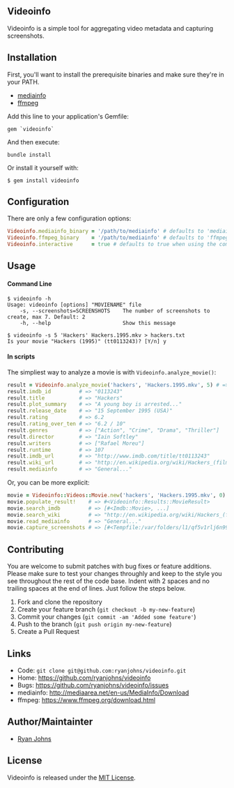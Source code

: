 ## Videoinfo

Videoinfo is a simple tool for aggregating video metadata and capturing screenshots.

## Installation

First, you'll want to install the prerequisite binaries and make sure they're in your PATH.

 * [mediainfo](http://mediaarea.net/en-us/MediaInfo/Download)
 * [ffmpeg](https://www.ffmpeg.org/download.html)

Add this line to your application's Gemfile:

    gem `videoinfo`

And then execute:

    bundle install

Or install it yourself with:

    $ gem install videoinfo

## Configuration

There are only a few configuration options:

```ruby
Videoinfo.mediainfo_binary = '/path/to/mediainfo' # defaults to 'mediainfo'
Videoinfo.ffmpeg_binary    = '/path/to/mediainfo' # defaults to 'ffmpeg'
Videoinfo.interactive      = true # defaults to true when using the command line, false otherwise
```

## Usage

#### Command Line

```
$ videoinfo -h
Usage: videoinfo [options] "MOVIENAME" file
    -s, --screenshots=SCREENSHOTS    The number of screenshots to create, max 7. Default: 2
    -h, --help                       Show this message

$ videoinfo -s 5 'Hackers' Hackers.1995.mkv > hackers.txt
Is your movie "Hackers (1995)" (tt0113243)? [Y/n] y
```

#### In scripts

The simpliest way to analyze a movie is with `Videoinfo.analyze_movie()`:

```ruby
result = Videoinfo.analyze_movie('hackers', 'Hackers.1995.mkv', 5) # => #<Videoinfo::Results::MovieResult>
result.imdb_id         # => "0113243"
result.title           # => "Hackers"
result.plot_summary    # => "A young boy is arrested..."
result.release_date    # => "15 September 1995 (USA)"
result.rating          # => 6.2
result.rating_over_ten # => "6.2 / 10"
result.genres          # => ["Action", "Crime", "Drama", "Thriller"]
result.director        # => "Iain Softley"
result.writers         # => ["Rafael Moreu"]
result.runtime         # => 107
result.imdb_url        # => "http://www.imdb.com/title/tt0113243"
result.wiki_url        # => "http://en.wikipedia.org/wiki/Hackers_(film)"
result.mediainfo       # => "General..."
```

Or, you can be more explicit:

```ruby
movie = Videoinfo::Videos::Movie.new('hackers', 'Hackers.1995.mkv', 0)
movie.populate_result!    # => #<Videoinfo::Results::MovieResult>
movie.search_imdb         # => [#<Imdb::Movie>, ...]
movie.search_wiki         # => "http://en.wikipedia.org/wiki/Hackers_(film)"
movie.read_mediainfo      # => "General..."
movie.capture_screenshots # => [#<Tempfile:/var/folders/l1/qf5v1rlj6n99n20_rhwrp_5r0000gn/T/ss_20.20140803-67537-ur85vi.png>, ...]
```

## Contributing

You are welcome to submit patches with bug fixes or feature additions. Please
make sure to test your changes throughly and keep to the style you see throughout
the rest of the code base. Indent with 2 spaces and no trailing spaces at the end
of lines. Just follow the steps below.

1. Fork and clone the repository
2. Create your feature branch (`git checkout -b my-new-feature`)
3. Commit your changes (`git commit -am 'Added some feature'`)
4. Push to the branch (`git push origin my-new-feature`)
5. Create a Pull Request

## Links

* Code: `git clone git@github.com:ryanjohns/videoinfo.git`
* Home: <https://github.com/ryanjohns/videoinfo>
* Bugs: <https://github.com/ryanjohns/videoinfo/issues>
* mediainfo: <http://mediaarea.net/en-us/MediaInfo/Download>
* ffmpeg: <https://www.ffmpeg.org/download.html>

## Author/Maintainter

 * [Ryan Johns](https://github.com/ryanjohns)

## License

Videoinfo is released under the [MIT License](http://www.opensource.org/licenses/MIT).
